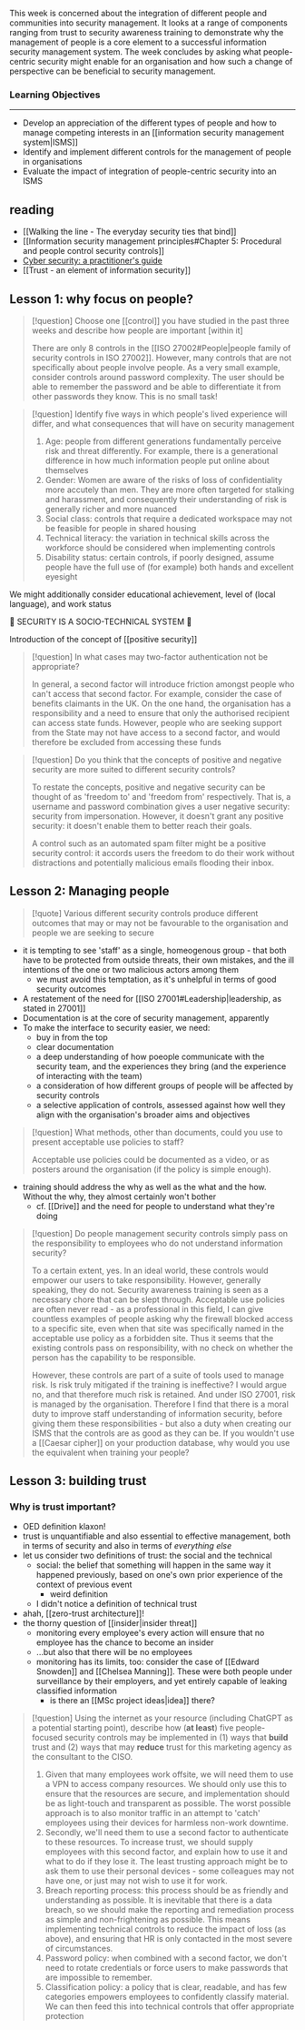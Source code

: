 This week is concerned about the integration of different people and communities into security management. It looks at a range of components ranging from trust to security awareness training to demonstrate why the management of people is a core element to a successful information security management system. The week concludes by asking what people-centric security might enable for an organisation and how such a change of perspective can be beneficial to security management.

### Learning Objectives

---

- Develop an appreciation of the different types of people and how to manage competing interests in an [[information security management system|ISMS]]
- Identify and implement different controls for the management of people in organisations
- Evaluate the impact of integration of people-centric security into an ISMS

## reading
- [[Walking the line - The everyday security ties that bind]]
- [[Information security management principles#Chapter 5: Procedural and people control security controls]]
- [Cyber security: a practitioner's guide](https://www.vlebooks.com/vleweb/product/openreader?id=WORLDWIDE&accId=9116556&isbn=9781780175973)
- [[Trust - an element of information security]]

## Lesson 1: why focus on people?
>[!question] Choose one [[control]] you have studied in the past three weeks and describe how people are important \[within it]
>
>There are only 8 controls in the [[ISO 27002#People|people family of security controls in ISO 27002]]. However, many controls that are not specifically about people involve people. As a very small example, consider controls around password complexity. The user should be able to remember the password and be able to differentiate it from other passwords they know. This is no small task!

>[!question] Identify five ways in which people's lived experience will differ, and what consequences that will have on security management
>
>1. Age: people from different generations fundamentally perceive risk and threat differently. For example, there is a generational difference in how much information people put online about themselves
> 2. Gender: Women are aware of the risks of loss of confidentiality more accutely than men. They are more often targeted for stalking and harassment, and consequently their understanding of risk is generally richer and more nuanced
> 3. Social class: controls that require a dedicated workspace may not be feasible for people in shared housing
> 4. Technical literacy: the variation in technical skills across the workforce should be considered when implementing controls
> 5. Disability status: certain controls, if poorly designed, assume people have the full use of (for example) both hands and excellent eyesight

We might additionally consider educational achievement, level of (local language), and work status

🚨 SECURITY IS A SOCIO-TECHNICAL SYSTEM 🚨

Introduction of the concept of [[positive security]]

>[!question] In what cases may two-factor authentication not be appropriate?
>
>In general, a second factor will introduce friction amongst people who can't access that second factor. For example, consider the case of benefits claimants in the UK. On the one hand, the organisation has a responsibility and a need to ensure that only the authorised recipient can access state funds. However, people who are seeking support from the State may not have access to a second factor, and would therefore be excluded from accessing these funds

>[!question] Do you think that the concepts of positive and negative security are more suited to different security controls?
>
>To restate the concepts, positive and negative security can be thought of as 'freedom to' and 'freedom from' respectively. That is, a username and password combination gives a user negative security: security from impersonation. However, it doesn't grant any positive security: it doesn't enable them to better reach their goals.
>
>A control such as an automated spam filter might be a positive security control: it accords users the freedom to do their work without distractions and potentially malicious emails flooding their inbox.

## Lesson 2: Managing people
>[!quote] Various different security controls produce different outcomes that may or may not be favourable to the organisation and people we are seeking to secure
- it is tempting to see 'staff' as a single, homeogenous group - that both have to be protected from outside threats, their own mistakes, and the ill intentions of the one or two malicious actors among them
	- we must avoid this temptation, as it's unhelpful in terms of good security outcomes
- A restatement of the need for [[ISO 27001#Leadership|leadership, as stated in 27001]]
- Documentation is at the core of security management, apparently
- To make the interface to security easier, we need:
	- buy in from the top
	- clear documentation
	- a deep understanding of how poeople communicate with the security team, and the experiences they bring (and the experience of interacting with the team)
	- a consideration of how different groups of people will be affected by security controls
	- a selective application of controls, assessed against how well they align with the organisation's broader aims and objectives
>[!question] What methods, other than documents, could you use to present acceptable use policies to staff?
>
>Acceptable use policies could be documented as a video, or as posters around the organisation (if the policy is simple enough). 

- training should address the why as well as the what and the how. Without the why, they almost certainly won't bother
	- cf. [[Drive]] and the need for people to understand what they're doing

>[!question] Do people management security controls simply pass on the responsibility to employees who do not understand information security?
>
>To a certain extent, yes. In an ideal world, these controls would empower our users to take responsibility. However, generally speaking, they do not. Security awareness training is seen as a necessary chore that can be slept through. Acceptable use policies are often never read - as a professional in this field, I can give countless examples of people asking why the firewall blocked access to a specific site, even when that site was specifically named in the acceptable use policy as a forbidden site. Thus it seems that the existing controls pass on responsibility, with no check on whether the person has the capability to be responsible.
>
>However, these controls are part of a suite of tools used to manage risk. Is risk truly mitigated if the training is ineffective? I would argue no, and that therefore much risk is retained. And under ISO 27001, risk is managed by the organisation. Therefore I find that there is a moral duty to improve staff understanding of information security, before giving them these responsibilities - but also a duty when creating our ISMS that the controls are as good as they can be. If you wouldn't use a [[Caesar cipher]] on your production database, why would you use the equivalent when training your people?

## Lesson 3: building trust
### Why is trust important?
- OED definition klaxon!
- trust is unquantifiable and also essential to effective management, both in terms of security and also in terms of *everything else*
- let us consider two definitions of trust: the social and the technical
	- social: the belief that something will happen in the same way it happened previously, based on one's own prior experience of the context of previous event
		- weird definition
	- I didn't notice a definition of technical trust
- ahah, [[zero-trust architecture]]!
- the thorny question of [[insider|insider threat]]
	- monitoring every employee's every action will ensure that no employee has the chance to become an insider
	- ...but also that there will be no employees
	- monitoring has its limits, too: consider the case of [[Edward Snowden]] and [[Chelsea Manning]]. These were both people under surveillance by their employers, and yet entirely capable of leaking classified information
		- is there an [[MSc project ideas|idea]] there?
>[!question] Using the internet as your resource (including ChatGPT as a potential starting point), describe how (**at least**) five people-focused security controls may be implemented in (1) ways that **build** trust and (2) ways that may **reduce** trust for this marketing agency as the consultant to the CISO.
>
>1. Given that many employees work offsite, we will need them to use a VPN to access company resources. We should only use this to ensure that the resources are secure, and implementation should be as light-touch and transparent as possible. The worst possible approach is to also monitor traffic in an attempt to 'catch' employees using their devices for harmless non-work downtime.
>2. Secondly, we'll need them to use a second factor to authenticate to these resources. To increase trust, we should supply employees with this second factor, and explain how to use it and what to do if they lose it. The least trusting approach might be to ask them to use their personal devices - some colleagues may not have one, or just may not wish to use it for work.
>3. Breach reporting process: this process should be as friendly and understanding as possible. It is inevitable that there is a data breach, so we should make the reporting and remediation process as simple and non-frightening as possible. This means implementing technical controls to reduce the impact of loss (as above), and ensuring that HR is only contacted in the most severe of circumstances.
>4. Password policy: when combined with a second factor, we don't need to rotate credentials or force users to make passwords that are impossible to remember. 
>5. Classification policy: a policy that is clear, readable, and has few categories empowers employees to confidently classify material. We can then feed this into technical controls that offer appropriate protection

